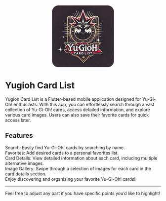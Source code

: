 <p align="center">
  <img src="assets\icon\icon.png" alt="Yugioh Card List" width="200"/>
</p>

# Yugioh Card List

Yugioh Card List is a Flutter-based mobile application designed for Yu-Gi-Oh! enthusiasts. With this app, you can effortlessly search through a vast collection of Yu-Gi-Oh! cards, access detailed information, and explore various card images. Users can also save their favorite cards for quick access later.

## Features

Search: Easily find Yu-Gi-Oh! cards by searching by name. <br>
Favorites: Add desired cards to a personal favorites list. <br>
Card Details: View detailed information about each card, including multiple alternative images. <br>
Image Gallery: Swipe through a selection of images for each card in the card details section. <br>
Enjoy discovering and organizing your favorite Yu-Gi-Oh! cards!

---

Feel free to adjust any part if you have specific points you’d like to highlight!
